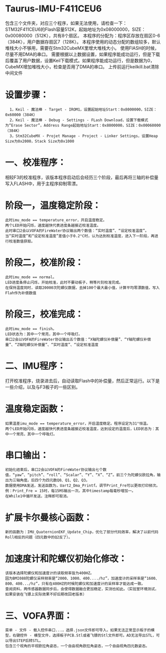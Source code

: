 # Taurus-IMU-F411CEU6    
  包含三个文件夹，对应三个程序，如果无法使用，请检查一下：
    STM32F411CEU6的Flash容量512K，起始地址为0x08000000，SIZE：0x00080000（512K），共有8个扇区。
    本程序的分配为：程序区存放在扇区0-6（384K），用户数据存扇区7（128K）。
    本程序使用的动态分配的数组较多，默认堆栈大小不够用，需要在Stm32CubeMX里增大堆栈大小。
    使用FlASH的时候，尽量不用DMA的串口。
    需要根据以上数据设置，如果程序能成功运行，但是下载后覆盖了用户数据，设置Keil下载模式。如果程序能成功运行，但是数据为0，CubeMX增加堆栈大小，检查是否用了DMA的串口。
    上传前运行keilkill.bat清除中间文件
  # 设置步骤：
      1，Keil - 魔法棒 - Target - IROM1，设置起始地址Start：0x8000000，SIZE：0x60000（384K）
      2，Keil - 魔法棒 - Debug - Settings - FLash Download，设置下载模式为“Erase Sector”，Address Range起始地址Start：0x8000000，SIZE：0x00060000（384K）
      3，Stm32CubeMX - Projet Manage - Project - Linker Settings，设置Heap Size为0x2000，Stack Size为0x1000
      
# 一、校准程序：
  相较F3的校准程序，该版本程序启动后会经历三个阶段，最后再将三轴的补偿量写入FLASH中，用于主程序抑制零漂。
  # 阶段一，温度稳定阶段： 
    此时imu_mode == temperature_error，开启温度稳定。
    两个LED开始闪烁，速度越快代表进度条越接近校准温度。
    此时串口2会以VOFA的FireWater协议输出两个数值：“实时温度”、“设定校准温度”。
    当“实时温度”和“设定校准温度”差值小于0.2°C时，认为达到校准温度，进入下一阶段，再进行校准数值获取。
  # 阶段二，校准阶段：  
    此时imu_mode == normal。
    LED进度条停止闪烁，开始校准，此时不要动板子，稍等片刻校准完成。
    在保持温度同时，读取20000次陀螺仪数据，去掉100个最大最小值，计算平均零漂数值，写入Flah作为补偿数值
  # 阶段三，校准完成：    
    此时imu_mode == finish。
    LED状态为：其中一个常亮，其中一个呼吸灯。
    串口2会以VOFA的FireWater协议输出五个数值：“X轴陀螺仪补偿量”、“Y轴陀螺仪补偿量”、“Z轴陀螺仪补偿量”、“实时温度”、“设定校准温度 

# 二、IMU程序：
  打开校准程序，烧录进去后，自动读取Flash中的补偿量，然后正常运行。以下是一些介绍，以及与F3板子的一些区别。
  # 温度稳定函数： 
    如果温差imu_mode == temperature_error，开启温度稳定。程序设定为31°恒温。
    两个LED开始闪烁，速度越快代表进度条越接近校准温度，达到设定的温度后，LED状态为：其中一个常亮，其中一个呼吸灯。
  # 串口输出：
    初始化结束后，串口2会以VOFA的FireWater协议输出七个数值，“yaw”、“pitch”、“roll”、“Scalar”、“Y”、“X”、“Z”。前三个为陀螺仪欧拉角，输出为三轴角度。后四个为四元数Q0、Q1、Q2、Q3。
    数据使用DMA发送，发送函数为，Uart2_Dma_Printf。调节Print_Fre可以更改打印频次。例：Print_Fre = 15时，每15MS输出一次。其中timestamp每毫秒增加一。
    在While1中循环发送，注释即可取消。
  # 扩展卡尔曼核心函数：
    新的函数为：IMU_QuaternionEKF_Update_Chip，优化了部分代码效率，解决了以前代码Roll相反的问题（四元数中的Q2反了）。
  # 加速度计和陀螺仪初始化修改：
    该版本选择陀螺仪和加速度计的读取频率皆为400HZ。
    因为BMI088陀螺仪采样频率是“2000、1000、400..../hz”，加速度计的采样率是“1600、800、400.../hz”，只有在400HZ的时候陀螺仪和加速度计的采样率才能达成一致。
    查阅资料，两传感器数据同步后，会使得数据融合更加稳定，实测也如此。（实验室环境测试，如果安装在飞镖上实际效果不好后期改回老版本）
    
# 三、VOFA界面：
    菜单 - 文件 - 载入控件串口...，选择.json文件即可导入。如果无法正常显示板子的模型，右键控件 - 模型文件，选择板子PCB.Stl或者飞镖的Stl文件即可。AD无法导出STL，可以导出STEP后转STL。
    包含三个视角的平视欧拉角姿态，一个自由视角欧拉角姿态，一个自由视角四元数姿态。
    
    


    
